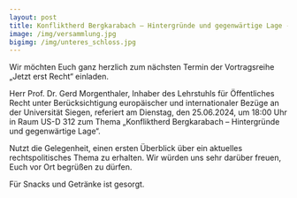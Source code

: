 ```yaml
---
layout: post
title: Konfliktherd Bergkarabach – Hintergründe und gegenwärtige Lage - Vortrag von Prof. Dr. Gerd Morgenthaler am 25.6., 18:00 Uhr, US-D 312
image: /img/versammlung.jpg
bigimg: /img/unteres_schloss.jpg
---
```


Wir möchten Euch ganz herzlich zum nächsten Termin der Vortragsreihe „Jetzt erst Recht“ einladen. 
  
Herr Prof. Dr. Gerd Morgenthaler, Inhaber des Lehrstuhls für Öffentliches Recht unter Berücksichtigung europäischer und internationaler Bezüge an der Universität Siegen, referiert am Dienstag, den 25.06.2024, um 18:00 Uhr in Raum US-D 312 zum Thema „Konfliktherd Bergkarabach – Hintergründe und gegenwärtige Lage“. 
  
Nutzt die Gelegenheit, einen ersten Überblick über ein aktuelles rechtspolitisches Thema zu erhalten. Wir würden uns sehr darüber freuen, Euch vor Ort begrüßen zu dürfen. 
  
Für Snacks und Getränke ist gesorgt.
